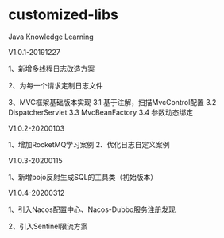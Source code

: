 # customized-libs
Java Knowledge Learning

V1.0.1-20191227

1、新增多线程日志改造方案

2、为每一个请求定制日志文件

3、MVC框架基础版本实现
    3.1 基于注解，扫描MvcControl配置
    3.2 DispatcherServlet
    3.3 MvcBeanFactory
    3.4 参数动态绑定


V1.0.2-20200103

1、增加RocketMQ学习案例
2、优化日志自定义案例


V1.0.3-20200115

1、新增pojo反射生成SQL的工具类（初始版本）


V1.0.4-20200312

1、引入Nacos配置中心、Nacos-Dubbo服务注册发现

2、引入Sentinel限流方案